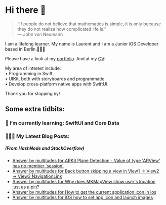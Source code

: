 # Hi there 👋

> “If people do not believe that mathematics is simple, it is only because they do not realize how complicated life is.”   
― John von Neumann

 
I am a lifelong learner. My name is Laurent and I am a Junior iOS Developer based in Berlin.👨🏻‍💻   

Please have a look at my [portfolio](https://github.com/multitudes/portfolio/blob/master/README.md). 
And at my [CV](https://multitudes.github.io/images/cv/cv-for-ios-nov2020.pdf)!

My area of interest include:  
• Programming in Swift.  
• UIKit, both with storyboards and programmatic.  
• Develop cross-platform native apps with SwiftUI.  

Thank you for stopping by!

## Some extra tidbits:

### 🌱 I’m currently learning: SwiftUI and Core Data


###  👨🏻‍💻 My Latest Blog Posts:
##### (From HashNode and StackOverflow)
<!-- BLOG-POST-LIST:START -->
- [Answer by multitudes for ARKit Plane Detection - Value of type 'ARView' has no member 'session'](https://stackoverflow.com/questions/56973063/arkit-plane-detection-value-of-type-arview-has-no-member-session/68498147#68498147)
- [Answer by multitudes for Back button skipping a view in View1 -> View2 -> View3 NavigationLink](https://stackoverflow.com/questions/64728953/back-button-skipping-a-view-in-view1-view2-view3-navigationlink/68472976#68472976)
- [Answer by multitudes for Why does MKMapView show user's location just as a pin?](https://stackoverflow.com/questions/47445473/why-does-mkmapview-show-users-location-just-as-a-pin/68444109#68444109)
- [Answer by multitudes for How to get the current application icon in ios](https://stackoverflow.com/questions/9419261/how-to-get-the-current-application-icon-in-ios/68318935#68318935)
- [Answer by multitudes for iOS how to set app icon and launch images](https://stackoverflow.com/questions/28170520/ios-how-to-set-app-icon-and-launch-images/68317893#68317893)
<!-- BLOG-POST-LIST:END -->

<!--

<script type="text/javascript" src="https://cdnjs.buymeacoffee.com/1.0.0/button.prod.min.js" data-name="bmc-button" data-slug="multitudes" data-color="#FFDD00" data-emoji=""  data-font="Cookie" data-text="Buy me a coffee" data-outline-color="#000000" data-font-color="#000000" data-coffee-color="#ffffff" ></script>

If you can't get enough of me I collected some more links [here](https://linktr.ee/LaurentBrusa)!
**multitudes/multitudes** is a ✨ _special_ ✨ repository because its `README.md` (this file) appears on your GitHub profile.

Here are some ideas to get you started:

- 🔭 I’m currently working on ...
- 🌱 I’m currently learning ...
- 👯 I’m looking to collaborate on ...
- 🤔 I’m looking for help with ...
- 💬 Ask me about ...
- 📫 How to reach me: ...
- 😄 Pronouns: ...
- ⚡ Fun fact: ...

<p align="center">
  <img src="" width="400"  title="Laurent on the bicycle">
</p>
-->
